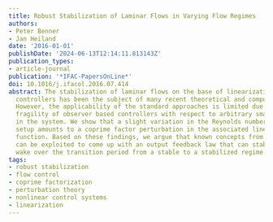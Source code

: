```yaml
---
title: Robust Stabilization of Laminar Flows in Varying Flow Regimes
authors:
- Peter Benner
- Jan Heiland
date: '2016-01-01'
publishDate: '2024-06-13T12:14:11.813143Z'
publication_types:
- article-journal
publication: '*IFAC-PapersOnLine*'
doi: 10.1016/j.ifacol.2016.07.414
abstract: The stabilization of laminar flows on the base of linearizations and feedback
  controllers has been the subject of many recent theoretical and computational studies.
  However, the applicability of the standard approaches is limited due to the inherent
  fragility of observer based controllers with respect to arbitrary small changes
  in the system. We show that a slight variation in the Reynolds number of a flow
  setup amounts to a coprime factor perturbation in the associated linear transfer
  function. Based on these findings, we argue that known concepts from robust control
  can be exploited to come up with an output feedback law that can stabilize the cylinder
  wake over the transition period from a stable to a stabilized regime.
tags:
- robust stabilization
- flow control
- coprime factorization
- perturbation theory
- nonlinear control systems
- linearization
---
```


